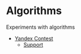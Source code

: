 # Algorithms

Experiments with algorithms

-   [Yandex Contest](https://contest.yandex.ru/)
    -   [Support](https://yandex.ru/support/contest/index.html)
